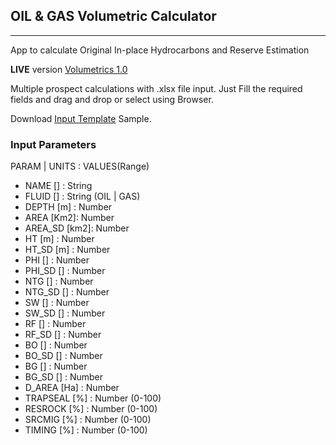 ## OIL & GAS Volumetric Calculator

***
App to calculate Original In-place Hydrocarbons and Reserve Estimation

**LIVE** version [Volumetrics 1.0](https://bit.ly/ogvolum)

Multiple prospect calculations with .xlsx file input. Just Fill the required fields and drag and drop or select using Browser.

Download [Input Template](https://github.com/jlrp132/og_volumetrics/raw/main/sample_input.xlsx) Sample.

### Input Parameters
PARAM |   UNITS : VALUES(Range)
- NAME     []   : String
- FLUID    []   : String (OIL | GAS)
- DEPTH    [m]  : Number
- AREA     [Km2]: Number
- AREA_SD  [km2]: Number	
- HT	   [m]  : Number 
- HT_SD    [m]	: Number 
- PHI      []	: Number 
- PHI_SD   []	: Number 
- NTG	   []   : Number 
- NTG_SD   []   : Number 
- SW	   []   : Number 
- SW_SD    []   : Number	
- RF	   []   : Number
- RF_SD	   []   : Number
- BO	   []   : Number
- BO_SD	   []   : Number
- BG	   []   : Number
- BG_SD	   []   : Number
- D_AREA   [Ha] : Number
- TRAPSEAL [%]  : Number (0-100)
- RESROCK  [%]  : Number (0-100)
- SRCMIG   [%]  : Number (0-100)
- TIMING   [%]  : Number (0-100)


 
